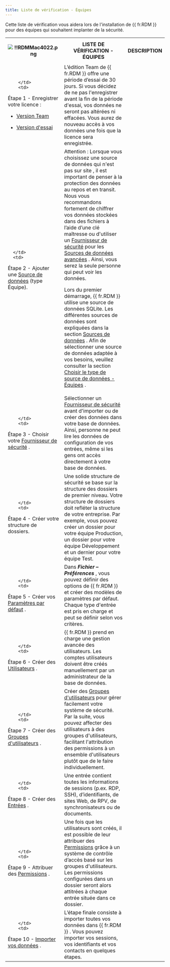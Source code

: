 ```yaml
---
title: Liste de vérification - Équipes
---
```

Cette liste de vérification vous aidera lors de l'installation de {{ fr.RDM }} pour des équipes qui souhaitent implanter de la sécurité. 

<table>
	<tr>
		<th>

![!!RDMMac4022.png](/img/fr/rdm/mac/RdmMac4022.png) 
		</th>
		<th>
LISTE DE VÉRIFICATION - ÉQUIPES 
		</th>
		<th>
DESCRIPTION 
		</th>
	</tr>
	<tr>
		<td>

		</td>
		<td>
Étape 1 - Enregistrer votre licence :  

* [Version Team](/fr/rdm/mac/installation/client/registration/team-edition/) 
* [Version d'essai](/fr/rdm/mac/installation/client/registration/trial-request/) 
		</td>
		<td>
L’édition Team de {{ fr.RDM }} offre une période d’essai de 30 jours. Si vous décidez de ne pas l'enregistrer avant la fin de la période d'essai, vos données ne seront pas altérées ni effacées. Vous aurez de nouveau accès à vos données une fois que la licence sera enregistrée. 
		</td>
	</tr>
	<tr>
		<td>

		</td>
		<td>
Étape 2 - Ajouter une [Source de données](/fr/rdm/mac/data-sources/create-new-data-source/) (type Équipe). 
		</td>
		<td>
Attention : Lorsque vous choisissez une source de données qui n'est pas sur site , il est important de penser à la protection des données au repos et en transit. Nous vous recommandons fortement de chiffrer vos données stockées dans des fichiers à l’aide d’une clé maîtresse ou d'utiliser un [Fournisseur de sécurité](/fr/rdm/mac/commands/administration/security-provider/) pour les [Sources de données avancées](/fr/rdm/mac/data-sources/data-sources-types/advanced-data-sources/) . Ainsi, vous serez la seule personne qui peut voir les données.  

Lors du premier démarrage, {{ fr.RDM }} utilise une source de données SQLite. Les différentes sources de données sont expliquées dans la section [Sources de données](/fr/rdm/mac/data-sources/) . Afin de sélectionner une source de données adaptée à vos besoins, veuillez consulter la section [Choisir le type de source de données - Équipes](/fr/rdm/mac/getting-started/checklist-teams/select-data-source-type-teams/) . 
		</td>
	</tr>
	<tr>
		<td>

		</td>
		<td>
Étape 3 - Choisir votre [Fournisseur de sécurité](/fr/rdm/mac/commands/administration/security-provider/) . 
		</td>
		<td>
Sélectionner un [Fournisseur de sécurité](/fr/rdm/mac/commands/administration/security-provider/) avant d'importer ou de créer des données dans votre base de données. Ainsi, personne ne peut lire les données de configuration de vos entrées, même si les gens ont accès directement à votre base de données. 
		</td>
	</tr>
	<tr>
		<td>

		</td>
		<td>
Étape 4 - Créer votre structure de dossiers. 
		</td>
		<td>
Une solide structure de sécurité se base sur la structure des dossiers de premier niveau. Votre structure de dossiers doit refléter la structure de votre entreprise. Par exemple, vous pouvez créer un dossier pour votre équipe Production, un dossier pour votre équipe Développement et un dernier pour votre équipe Test. 
		</td>
	</tr>
	<tr>
		<td>

		</td>
		<td>
Étape 5 - Créer vos [Paramètres par défaut](/fr/rdm/mac/commands/file/templates/) . 
		</td>
		<td>
Dans ***Fichier – Préférences*** , vous pouvez définir des options de {{ fr.RDM }} et créer des modèles de paramètres par défaut. Chaque type d'entrée est pris en charge et peut se définir selon vos critères. 
		</td>
	</tr>
	<tr>
		<td>

		</td>
		<td>
Étape 6 - Créer des [Utilisateurs](/fr/rdm/mac/commands/administration/user-management/) . 
		</td>
		<td>
{{ fr.RDM }} prend en charge une gestion avancée des utilisateurs. Les comptes utilisateurs doivent être créés manuellement par un administrateur de la base de données. 
		</td>
	</tr>
	<tr>
		<td>

		</td>
		<td>
Étape 7 - Créer des [Groupes d'utilisateurs](/fr/rdm/mac/commands/administration/user-groups-management/) . 
		</td>
		<td>
Créer des [Groupes d'utilisateurs](/fr/rdm/mac/commands/administration/user-groups-management/) pour gérer facilement votre système de sécurité. Par la suite, vous pouvez affecter des utilisateurs à des groupes d'utilisateurs, facilitant l'attribution des permissions à un ensemble d'utilisateurs plutôt que de le faire individuellement. 
		</td>
	</tr>
	<tr>
		<td>

		</td>
		<td>
Étape 8 - Créer des [Entrées](/fr/rdm/mac/commands/edit/entries/creating-new-entry/) . 
		</td>
		<td>
Une entrée contient toutes les informations de sessions (p.ex. RDP, SSH), d’identifiants, de sites Web, de RPV, de synchronisateurs ou de documents. 
		</td>
	</tr>
	<tr>
		<td>

		</td>
		<td>
Étape 9 - Attribuer des [Permissions](/fr/rdm/mac/commands/administration/user-management/permissions/) . 
		</td>
		<td>
Une fois que les utilisateurs sont créés, il est possible de leur attribuer des [Permissions](/fr/rdm/mac/commands/administration/user-management/permissions/) grâce à un système de contrôle d’accès basé sur les groupes d'utilisateurs. Les permissions configurées dans un dossier seront alors attitrées à chaque entrée située dans ce dossier. 
		</td>
	</tr>
	<tr>
		<td>

		</td>
		<td>
Étape 10 - [Importer vos données](/fr/rdm/mac/commands/file/import/sessions/) . 
		</td>
		<td>
L’étape finale consiste à importer toutes vos données dans {{ fr.RDM }} . Vous pouvez importer vos sessions, vos identifiants et vos contacts en quelques étapes. 
		</td>
	</tr>
</table>




